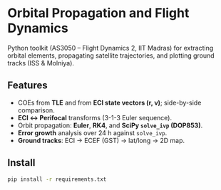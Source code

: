 # Orbital Propagation and Flight Dynamics

Python toolkit (AS3050 – Flight Dynamics 2, IIT Madras) for extracting orbital elements, propagating satellite trajectories, and plotting ground tracks (ISS & Molniya).

## Features
- COEs from **TLE** and from **ECI state vectors (r, v)**; side-by-side comparison.
- **ECI ↔ Perifocal** transforms (3-1-3 Euler sequence).
- Orbit propagation: **Euler**, **RK4**, and **SciPy `solve_ivp` (DOP853)**.
- **Error growth** analysis over 24 h against `solve_ivp`.
- **Ground tracks**: ECI → ECEF (GST) → lat/long → 2D map.

## Install
```bash
pip install -r requirements.txt
